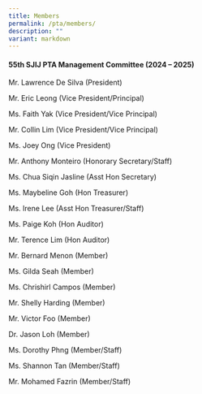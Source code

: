 ```yaml
---
title: Members
permalink: /pta/members/
description: ""
variant: markdown
---
```

<h4><strong>55th&nbsp;SJIJ PTA Management Committee (2024 – 2025)</strong></h4>

Mr. Lawrence De Silva (President)

Mr. Eric Leong (Vice President/Principal)

Ms. Faith Yak (Vice President/Vice Principal)

Mr. Collin Lim (Vice President/Vice Principal)

Ms. Joey Ong (Vice President)

Mr. Anthony Monteiro (Honorary Secretary/Staff)

Ms. Chua Siqin Jasline (Asst Hon Secretary)

Ms. Maybeline Goh (Hon Treasurer)

Ms. Irene Lee (Asst Hon Treasurer/Staff)

Ms. Paige Koh (Hon Auditor)

Mr. Terence Lim (Hon Auditor)

Mr. Bernard Menon (Member)

Ms. Gilda Seah (Member)

Ms. Chrishirl&nbsp;Campos (Member)

Mr. Shelly Harding (Member)

Mr. Victor Foo (Member)

Dr. Jason Loh (Member)

Ms. Dorothy Phng (Member/Staff)  

Ms. Shannon Tan (Member/Staff)

Mr. Mohamed Fazrin (Member/Staff)
